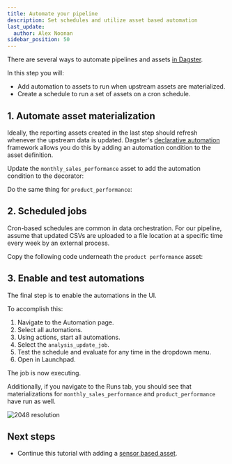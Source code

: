 ```yaml
---
title: Automate your pipeline
description: Set schedules and utilize asset based automation
last_update:
  author: Alex Noonan
sidebar_position: 50
---
```


There are several ways to automate pipelines and assets [in Dagster](/guides/automate). 

In this step you will:

- Add automation to assets to run when upstream assets are materialized.
- Create a schedule to run a set of assets on a cron schedule.

## 1. Automate asset materialization 

Ideally, the reporting assets created in the last step should refresh whenever the upstream data is updated. Dagster's [declarative automation](/guides/automate/declarative-automation) framework allows you do this by adding an automation condition to the asset definition.

Update the `monthly_sales_performance` asset to add the automation condition to the decorator:

<CodeExample path="docs_beta_snippets/docs_beta_snippets/guides/tutorials/etl_tutorial/etl_tutorial/definitions.py" language="python" lineStart="155" lineEnd="209"/>

Do the same thing for `product_performance`:

<CodeExample path="docs_beta_snippets/docs_beta_snippets/guides/tutorials/etl_tutorial/etl_tutorial/definitions.py" language="python" lineStart="216" lineEnd="267"/>

## 2. Scheduled jobs

Cron-based schedules are common in data orchestration. For our pipeline, assume that updated CSVs are uploaded to a file location at a specific time every week by an external process.

Copy the following code underneath the `product performance` asset:

<CodeExample path="docs_beta_snippets/docs_beta_snippets/guides/tutorials/etl_tutorial/etl_tutorial/definitions.py" language="python" lineStart="268" lineEnd="273"/>

## 3. Enable and test automations

The final step is to enable the automations in the UI.

To accomplish this:
1. Navigate to the Automation page.
2. Select all automations. 
3. Using actions, start all automations. 
4. Select the `analysis_update_job`.
5. Test the schedule and evaluate for any time in the dropdown menu. 
6. Open in Launchpad.

The job is now executing. 

Additionally, if you navigate to the Runs tab, you should see that materializations for `monthly_sales_performance` and `product_performance` have run as well. 

   ![2048 resolution](/images/tutorial/etl-tutorial/automation-final.png)

## Next steps

- Continue this tutorial with adding a [sensor based asset](create-a-sensor-asset).
